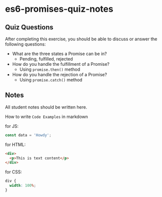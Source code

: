 # es6-promises-quiz-notes

## Quiz Questions

After completing this exercise, you should be able to discuss or answer the following questions:

- What are the three states a Promise can be in?
  - Pending, fulfilled, rejected
- How do you handle the fulfillment of a Promise?
  - Using `promise.then()` method
- How do you handle the rejection of a Promise?
  - Using `promise.catch()` method

## Notes

All student notes should be written here.

How to write `Code Examples` in markdown

for JS:

```javascript
const data = 'Howdy';
```

for HTML:

```html
<div>
  <p>This is text content</p>
</div>
```

for CSS:

```css
div {
  width: 100%;
}
```
